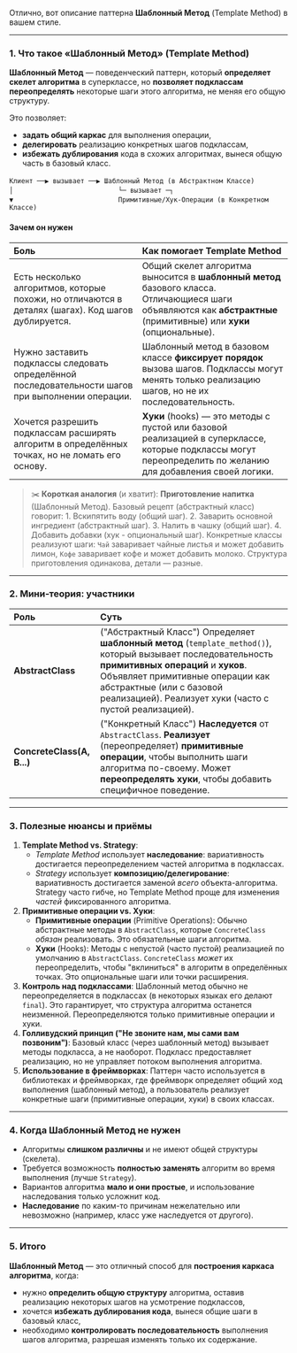Отлично, вот описание паттерна **Шаблонный Метод** (Template Method) в вашем стиле.

---

### 1. Что такое «Шаблонный Метод» (Template Method)

**Шаблонный Метод** — поведенческий паттерн, который **определяет скелет алгоритма** в суперклассе, но **позволяет подклассам переопределять** некоторые шаги этого алгоритма, не меняя его общую структуру.

Это позволяет:

*   **задать общий каркас** для выполнения операции,
*   **делегировать** реализацию конкретных шагов подклассам,
*   **избежать дублирования** кода в схожих алгоритмах, вынеся общую часть в базовый класс.

`Клиент ──▶ вызывает ──▶ Шаблонный Метод (в Абстрактном Классе)`
`                          │`
`                          └─ вызывает ─┐`
`                                      ▼`
`                          Примитивные/Хук-Операции (в Конкретном Классе)`

#### Зачем он нужен

| Боль                                                                                                 | Как помогает Template Method                                                                                                                                    |
| :--------------------------------------------------------------------------------------------------- | :-------------------------------------------------------------------------------------------------------------------------------------------------------------- |
| Есть несколько алгоритмов, которые похожи, но отличаются в деталях (шагах). Код шагов дублируется. | Общий скелет алгоритма выносится в **шаблонный метод** базового класса. Отличающиеся шаги объявляются как **абстрактные** (примитивные) или **хуки** (опциональные). |
| Нужно заставить подклассы следовать определённой последовательности шагов при выполнении операции. | Шаблонный метод в базовом классе **фиксирует порядок** вызова шагов. Подклассы могут менять только реализацию шагов, но не их последовательность.             |
| Хочется разрешить подклассам расширять алгоритм в определённых точках, но не ломать его основу.      | **Хуки** (hooks) — это методы с пустой или базовой реализацией в суперклассе, которые подклассы могут переопределить по желанию для добавления своей логики.      |

> ✂️ **Короткая аналогия** (и хватит): **Приготовление напитка** (Шаблонный Метод). Базовый рецепт (абстрактный класс) говорит: 1. Вскипятить воду (общий шаг). 2. Заварить основной ингредиент (абстрактный шаг). 3. Налить в чашку (общий шаг). 4. Добавить добавки (хук - опциональный шаг). Конкретные классы реализуют шаги: `Чай` заваривает чайные листья и может добавить лимон, `Кофе` заваривает кофе и может добавить молоко. Структура приготовления одинакова, детали — разные.

---

### 2. Мини‑теория: участники

| Роль              | Суть                                                                                                                                                                            |
| :---------------- | :------------------------------------------------------------------------------------------------------------------------------------------------------------------------------ |
| **AbstractClass** | ("Абстрактный Класс") Определяет **шаблонный метод** (`template_method()`), который вызывает последовательность **примитивных операций** и **хуков**. Объявляет примитивные операции как абстрактные (или с базовой реализацией). Реализует хуки (часто с пустой реализацией). |
| **ConcreteClass(A, B...)** | ("Конкретный Класс") **Наследуется** от `AbstractClass`. **Реализует** (переопределяет) **примитивные операции**, чтобы выполнить шаги алгоритма по-своему. Может **переопределять хуки**, чтобы добавить специфичное поведение.                                |

---

### 3. Полезные нюансы и приёмы

1.  **Template Method vs. Strategy**:
    *   *Template Method* использует **наследование**: вариативность достигается переопределением частей алгоритма в подклассах.
    *   *Strategy* использует **композицию/делегирование**: вариативность достигается заменой *всего* объекта-алгоритма. Strategy часто гибче, но Template Method проще для изменения *частей* фиксированного алгоритма.
2.  **Примитивные операции vs. Хуки**:
    *   **Примитивные операции** (Primitive Operations): Обычно абстрактные методы в `AbstractClass`, которые `ConcreteClass` *обязан* реализовать. Это обязательные шаги алгоритма.
    *   **Хуки** (Hooks): Методы с непустой (часто пустой) реализацией по умолчанию в `AbstractClass`. `ConcreteClass` *может* их переопределить, чтобы "вклиниться" в алгоритм в определённых точках. Это опциональные шаги или точки расширения.
3.  **Контроль над подклассами**: Шаблонный метод обычно не переопределяется в подклассах (в некоторых языках его делают `final`). Это гарантирует, что структура алгоритма останется неизменной. Переопределяются только примитивные операции и хуки.
4.  **Голливудский принцип ("Не звоните нам, мы сами вам позвоним")**: Базовый класс (через шаблонный метод) вызывает методы подкласса, а не наоборот. Подкласс предоставляет реализацию, но не управляет потоком выполнения алгоритма.
5.  **Использование в фреймворках**: Паттерн часто используется в библиотеках и фреймворках, где фреймворк определяет общий ход выполнения (шаблонный метод), а пользователь реализует конкретные шаги (примитивные операции, хуки) в своих классах.

---

### 4. Когда Шаблонный Метод не нужен

*   Алгоритмы **слишком различны** и не имеют общей структуры (скелета).
*   Требуется возможность **полностью заменять** алгоритм во время выполнения (лучше `Strategy`).
*   Вариантов алгоритма **мало и они простые**, и использование наследования только усложнит код.
*   **Наследование** по каким-то причинам нежелательно или невозможно (например, класс уже наследуется от другого).

---

### 5. Итого

**Шаблонный Метод** — это отличный способ для **построения каркаса алгоритма**, когда:

*   нужно **определить общую структуру** алгоритма, оставив реализацию некоторых шагов на усмотрение подклассов,
*   хочется **избежать дублирования кода**, вынеся общие шаги в базовый класс,
*   необходимо **контролировать последовательность** выполнения шагов алгоритма, разрешая изменять только их содержание.